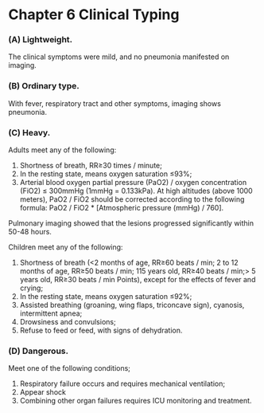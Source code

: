# Chapter 6 Clinical Typing

### (A) Lightweight.
The clinical symptoms were mild, and no pneumonia manifested on imaging.

### (B) Ordinary type.
With fever, respiratory tract and other symptoms, imaging shows pneumonia.

### (C) Heavy.
Adults meet any of the following:
1. Shortness of breath, RR≥30 times / minute;
2. In the resting state, means oxygen saturation ≤93%;
3. Arterial blood oxygen partial pressure (PaO2) / oxygen concentration (FiO2) ≤ 300mmHg (1mmHg = 0.133kPa).
At high altitudes (above 1000 meters), PaO2 / FiO2 should be corrected according to the following formula: PaO2 / FiO2 * [Atmospheric pressure (mmHg) / 760].

Pulmonary imaging showed that the lesions progressed significantly within 50-48 hours.

Children meet any of the following:
1. Shortness of breath (<2 months of age, RR≥60 beats / min; 2 to 12 months of age, RR≥50 beats / min; 115 years old, RR≥40 beats / min;> 5 years old, RR≥30 beats / min Points), except for the effects of fever and crying;
2. In the resting state, means oxygen saturation ≤92%;
3. Assisted breathing (groaning, wing flaps, triconcave sign), cyanosis, intermittent apnea;
4. Drowsiness and convulsions;
5. Refuse to feed or feed, with signs of dehydration.

### (D) Dangerous.
Meet one of the following conditions;
1. Respiratory failure occurs and requires mechanical ventilation;
2. Appear shock
3. Combining other organ failures requires ICU monitoring and treatment.

